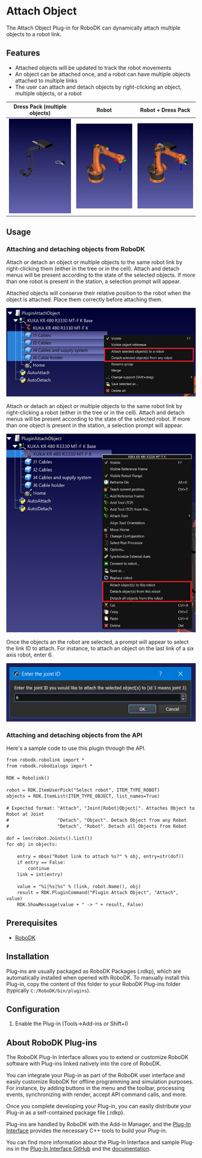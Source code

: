 # Attach Object

The Attach Object Plug-in for RoboDK can dynamically attach multiple objects to a robot link.

## Features

- Attached objects will be updated to track the robot movements
- An object can be attached once, and a robot can have multiple objects attached to multiple links
- The user can attach and detach objects by right-clicking an object, multiple objects, or a robot

| Dress Pack (multiple objects)           | Robot                                   | Robot + Dress Pack                            |
| --------------------------------------- | --------------------------------------- | --------------------------------------------- |
| ![Parts](./doc/parts-view-portrait.png) | ![Robot](./doc/robot-view-portrait.png) | ![Assembly](./doc/assembly-view-portrait.png) |


## Usage

### Attaching and detaching objects from RoboDK

Attach or detach an object or multiple objects to the same robot link by right-clicking them (either in the tree or in the cell). Attach and detach menus will be present according to the state of the selected objects.
If more than one robot is present in the station, a selection prompt will appear.

Attached objects will conserve their relative position to the robot when the object is attached. Place them correctly before attaching them.

![Objects menu](./doc/object-menus.png)

Attach or detach an object or multiple objects to the same robot link by right-clicking a robot (either in the tree or in the cell). Attach and detach menus will be present according to the state of the selected robot.
If more than one object is present in the station, a selection prompt will appear.

![Attaching objects](./doc/robot-menus.png)


Once the objects an the robot are selected, a prompt will appear to select the link ID to attach. For instance, to attach an object on the last link of a six axis robot, enter 6.

![Attaching objects](./doc/joint-entry.png)

### Attaching and detaching objects from the API

Here's a sample code to use this plugin through the API.

```
from robodk.robolink import *
from robodk.robodialogs import *

RDK = Robolink()

robot = RDK.ItemUserPick("Select robot", ITEM_TYPE_ROBOT)
objects = RDK.ItemList(ITEM_TYPE_OBJECT, list_names=True)

# Expected format: "Attach", "Joint|Robot|Object|". Attaches Object to Robot at Joint
#                  "Detach", "Object". Detach Object from any Robot
#                  "Detach", "Robot". Detach all Objects from Robot

dof = len(robot.Joints().list())
for obj in objects:

    entry = mbox("Robot link to attach %s?" % obj, entry=str(dof))
    if entry == False:
        continue
    link = int(entry)

    value = "%i|%s|%s" % (link, robot.Name(), obj)
    result = RDK.PluginCommand("Plugin Attach Object", "Attach", value)
    RDK.ShowMessage(value + " -> " + result, False)
```


## Prerequisites
- [RoboDK](https://robodk.com/download)


## Installation

Plug-ins are usually packaged as RoboDK Packages (.rdkp), which are automatically installed when opened with RoboDK.
To manually install this Plug-in, copy the content of this folder to your RoboDK Plug-ins folder (typically `C:/RoboDK/bin/plugins`).


## Configuration

1. Enable the Plug-in (Tools->Add-ins or Shift+I)


## About RoboDK Plug-ins

The RoboDK Plug-In Interface allows you to extend or customize RoboDK software with Plug-ins linked natively into the core of RoboDK.

You can integrate your Plug-in as part of the RoboDK user interface and easily customize RoboDK for offline programming and simulation purposes.
For instance, by adding buttons in the menu and the toolbar, processing events, synchronizing with render, accept API command calls, and more.

Once you complete developing your Plug-in, you can easily distribute your Plug-in as a self-contained package file (.rdkp).

Plug-ins are handled by RoboDK with the Add-in Manager, and the [Plug-In Interface](https://github.com/RoboDK/Plug-In-Interface) provides the necessary C++ tools to build your Plug-in.

You can find more information about the Plug-In Interface and sample Plug-ins in the [Plug-In Interface GitHub](https://github.com/RoboDK/Plug-In-Interface) and the [documentation](https://robodk.com/doc/en/PlugIns/index.html).
